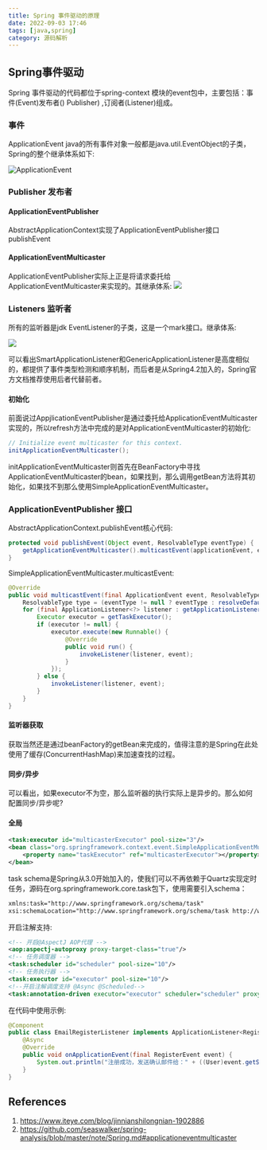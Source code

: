 ```yaml
---
title: Spring 事件驱动的原理
date: 2022-09-03 17:46
tags: [java,spring]
category: 源码解析
---
```



## Spring事件驱动

Spring 事件驱动的代码都位于spring-context 模块的event包中，主要包括：事件(Event)发布者() Publisher) ,订阅者(Listener)组成。

### 事件
ApplicationEvent 
java的所有事件对象一般都是java.util.EventObject的子类，Spring的整个继承体系如下:

![ApplicationEvent](https://cdn.jsdelivr.net/gh/zhaohongxuan/picgo@master/20220218175226.png)

<!-- more -->

### Publisher 发布者
#### ApplicationEventPublisher

AbstractApplicationContext实现了ApplicationEventPublisher接口 publishEvent


#### ApplicationEventMulticaster
ApplicationEventPublisher实际上正是将请求委托给ApplicationEventMulticaster来实现的。其继承体系:
![](https://cdn.jsdelivr.net/gh/zhaohongxuan/picgo@master/20220218181201.png)

### Listeners 监听者

所有的监听器是jdk EventListener的子类，这是一个mark接口。继承体系:

![](https://cdn.jsdelivr.net/gh/zhaohongxuan/picgo@master/20220218175429.png)

可以看出SmartApplicationListener和GenericApplicationListener是高度相似的，都提供了事件类型检测和顺序机制，而后者是从Spring4.2加入的，Spring官方文档推荐使用后者代替前者。

#### 初始化
前面说过AppjlicationEventPublisher是通过委托给ApplicationEventMulticaster实现的，所以refresh方法中完成的是对ApplicationEventMulticaster的初始化:

```java
// Initialize event multicaster for this context.
initApplicationEventMulticaster();
```

initApplicationEventMulticaster则首先在BeanFactory中寻找ApplicationEventMulticaster的bean，如果找到，那么调用getBean方法将其初始化，如果找不到那么使用SimpleApplicationEventMulticaster。

### ApplicationEventPublisher 接口

AbstractApplicationContext.publishEvent核心代码:

```java
protected void publishEvent(Object event, ResolvableType eventType) {
    getApplicationEventMulticaster().multicastEvent(applicationEvent, eventType);
}
```

SimpleApplicationEventMulticaster.multicastEvent:
```java
@Override
public void multicastEvent(final ApplicationEvent event, ResolvableType eventType) {
    ResolvableType type = (eventType != null ? eventType : resolveDefaultEventType(event));
    for (final ApplicationListener<?> listener : getApplicationListeners(event, type)) {
        Executor executor = getTaskExecutor();
        if (executor != null) {
            executor.execute(new Runnable() {
                @Override
                public void run() {
                    invokeListener(listener, event);
                }
            });
        } else {
            invokeListener(listener, event);
        }
    }
}

```

#### 监听器获取

获取当然还是通过beanFactory的getBean来完成的，值得注意的是Spring在此处使用了缓存(ConcurrentHashMap)来加速查找的过程。

#### 同步/异步

可以看出，如果executor不为空，那么监听器的执行实际上是异步的。那么如何配置同步/异步呢?

#### 全局
```xml
<task:executor id="multicasterExecutor" pool-size="3"/>
<bean class="org.springframework.context.event.SimpleApplicationEventMulticaster">
    <property name="taskExecutor" ref="multicasterExecutor"></property>
</bean>
```
task schema是Spring从3.0开始加入的，使我们可以不再依赖于Quartz实现定时任务，源码在org.springframework.core.task包下，使用需要引入schema：
```xml
xmlns:task="http://www.springframework.org/schema/task"
xsi:schemaLocation="http://www.springframework.org/schema/task http://www.springframework.org/schema/task/spring-task-4.0.xsd"

```

开启注解支持:
```xml
<!-- 开启@AspectJ AOP代理 -->  
<aop:aspectj-autoproxy proxy-target-class="true"/>  
<!-- 任务调度器 -->  
<task:scheduler id="scheduler" pool-size="10"/>  
<!-- 任务执行器 -->  
<task:executor id="executor" pool-size="10"/>  
<!--开启注解调度支持 @Async @Scheduled-->  
<task:annotation-driven executor="executor" scheduler="scheduler" proxy-target-class="true"/>  

```
在代码中使用示例:

```java
@Component  
public class EmailRegisterListener implements ApplicationListener<RegisterEvent> {  
    @Async  
    @Override  
    public void onApplicationEvent(final RegisterEvent event) {  
        System.out.println("注册成功，发送确认邮件给：" + ((User)event.getSource()).getUsername());  
    }  
}  

```


## References
1. https://www.iteye.com/blog/jinnianshilongnian-1902886
2. https://github.com/seaswalker/spring-analysis/blob/master/note/Spring.md#applicationeventmulticaster
